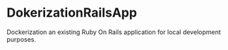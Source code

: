 # DokerizationRailsApp
Dockerization an existing Ruby On Rails application for local development purposes.

